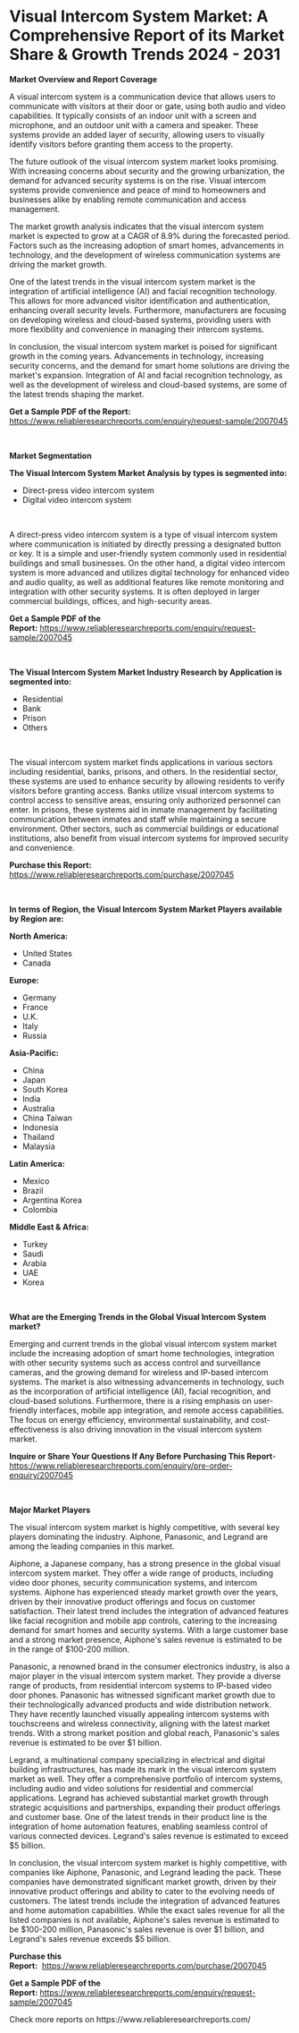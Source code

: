 <p><h1>Visual Intercom System Market: A Comprehensive Report of its Market Share & Growth Trends 2024 - 2031</h1></p><p><strong>Market Overview and Report Coverage</strong></p>
<p><p>A visual intercom system is a communication device that allows users to communicate with visitors at their door or gate, using both audio and video capabilities. It typically consists of an indoor unit with a screen and microphone, and an outdoor unit with a camera and speaker. These systems provide an added layer of security, allowing users to visually identify visitors before granting them access to the property.</p><p>The future outlook of the visual intercom system market looks promising. With increasing concerns about security and the growing urbanization, the demand for advanced security systems is on the rise. Visual intercom systems provide convenience and peace of mind to homeowners and businesses alike by enabling remote communication and access management.</p><p>The market growth analysis indicates that the visual intercom system market is expected to grow at a CAGR of 8.9% during the forecasted period. Factors such as the increasing adoption of smart homes, advancements in technology, and the development of wireless communication systems are driving the market growth.</p><p>One of the latest trends in the visual intercom system market is the integration of artificial intelligence (AI) and facial recognition technology. This allows for more advanced visitor identification and authentication, enhancing overall security levels. Furthermore, manufacturers are focusing on developing wireless and cloud-based systems, providing users with more flexibility and convenience in managing their intercom systems.</p><p>In conclusion, the visual intercom system market is poised for significant growth in the coming years. Advancements in technology, increasing security concerns, and the demand for smart home solutions are driving the market's expansion. Integration of AI and facial recognition technology, as well as the development of wireless and cloud-based systems, are some of the latest trends shaping the market.</p></p>
<p><strong>Get a Sample PDF of the Report:</strong> <a href="https://www.reliableresearchreports.com/enquiry/request-sample/2007045">https://www.reliableresearchreports.com/enquiry/request-sample/2007045</a></p>
<p>&nbsp;</p>
<p><strong>Market Segmentation</strong></p>
<p><strong>The Visual Intercom System Market Analysis by types is segmented into:</strong></p>
<p><ul><li>Direct-press video intercom system</li><li>Digital video intercom system</li></ul></p>
<p>&nbsp;</p>
<p><p>A direct-press video intercom system is a type of visual intercom system where communication is initiated by directly pressing a designated button or key. It is a simple and user-friendly system commonly used in residential buildings and small businesses. On the other hand, a digital video intercom system is more advanced and utilizes digital technology for enhanced video and audio quality, as well as additional features like remote monitoring and integration with other security systems. It is often deployed in larger commercial buildings, offices, and high-security areas.</p></p>
<p><strong>Get a Sample PDF of the Report:</strong>&nbsp;<a href="https://www.reliableresearchreports.com/enquiry/request-sample/2007045">https://www.reliableresearchreports.com/enquiry/request-sample/2007045</a></p>
<p>&nbsp;</p>
<p><strong>The Visual Intercom System Market Industry Research by Application is segmented into:</strong></p>
<p><ul><li>Residential</li><li>Bank</li><li>Prison</li><li>Others</li></ul></p>
<p>&nbsp;</p>
<p><p>The visual intercom system market finds applications in various sectors including residential, banks, prisons, and others. In the residential sector, these systems are used to enhance security by allowing residents to verify visitors before granting access. Banks utilize visual intercom systems to control access to sensitive areas, ensuring only authorized personnel can enter. In prisons, these systems aid in inmate management by facilitating communication between inmates and staff while maintaining a secure environment. Other sectors, such as commercial buildings or educational institutions, also benefit from visual intercom systems for improved security and convenience.</p></p>
<p><strong>Purchase this Report:</strong>&nbsp; <a href="https://www.reliableresearchreports.com/purchase/2007045">https://www.reliableresearchreports.com/purchase/2007045</a></p>
<p>&nbsp;</p>
<p><strong>In terms of Region, the Visual Intercom System Market Players available by Region are:</strong></p>
<p>
    <p> <strong> North America: </strong>
        <ul>
            <li>United States</li>
            <li>Canada</li>
        </ul>
        </p> 
    <p> <strong> Europe: </strong>
        <ul>
            <li>Germany</li>
            <li>France</li>
            <li>U.K.</li>
            <li>Italy</li>
            <li>Russia</li>
        </ul>
        </p> 
    <p> <strong> Asia-Pacific: </strong>
        <ul>
            <li>China</li>
            <li>Japan</li>
            <li>South Korea</li>
            <li>India</li>
            <li>Australia</li>
            <li>China Taiwan</li>
            <li>Indonesia</li>
            <li>Thailand</li>
            <li>Malaysia</li>
        </ul>
        </p> 
    <p> <strong> Latin America: </strong>
        <ul>
            <li>Mexico</li>
            <li>Brazil</li>
            <li>Argentina Korea</li>
            <li>Colombia</li>
        </ul>
        </p> 
    <p> <strong> Middle East & Africa: </strong>
        <ul>
            <li>Turkey</li>
            <li>Saudi</li>
            <li>Arabia</li>
            <li>UAE</li>
            <li>Korea</li>
        </ul>
    </p>
    </p>
<p>&nbsp;</p>
<p><strong>What are the Emerging Trends in the Global Visual Intercom System market?</strong></p>
<p><p>Emerging and current trends in the global visual intercom system market include the increasing adoption of smart home technologies, integration with other security systems such as access control and surveillance cameras, and the growing demand for wireless and IP-based intercom systems. The market is also witnessing advancements in technology, such as the incorporation of artificial intelligence (AI), facial recognition, and cloud-based solutions. Furthermore, there is a rising emphasis on user-friendly interfaces, mobile app integration, and remote access capabilities. The focus on energy efficiency, environmental sustainability, and cost-effectiveness is also driving innovation in the visual intercom system market.</p></p>
<p><strong>Inquire or Share Your Questions If Any Before Purchasing This Report</strong>- <a href="https://www.reliableresearchreports.com/enquiry/pre-order-enquiry/2007045">https://www.reliableresearchreports.com/enquiry/pre-order-enquiry/2007045</a></p>
<p>&nbsp;</p>
<p><strong>Major Market Players</strong></p>
<p><p>The visual intercom system market is highly competitive, with several key players dominating the industry. Aiphone, Panasonic, and Legrand are among the leading companies in this market.</p><p>Aiphone, a Japanese company, has a strong presence in the global visual intercom system market. They offer a wide range of products, including video door phones, security communication systems, and intercom systems. Aiphone has experienced steady market growth over the years, driven by their innovative product offerings and focus on customer satisfaction. Their latest trend includes the integration of advanced features like facial recognition and mobile app controls, catering to the increasing demand for smart homes and security systems. With a large customer base and a strong market presence, Aiphone's sales revenue is estimated to be in the range of $100-200 million.</p><p>Panasonic, a renowned brand in the consumer electronics industry, is also a major player in the visual intercom system market. They provide a diverse range of products, from residential intercom systems to IP-based video door phones. Panasonic has witnessed significant market growth due to their technologically advanced products and wide distribution network. They have recently launched visually appealing intercom systems with touchscreens and wireless connectivity, aligning with the latest market trends. With a strong market position and global reach, Panasonic's sales revenue is estimated to be over $1 billion.</p><p>Legrand, a multinational company specializing in electrical and digital building infrastructures, has made its mark in the visual intercom system market as well. They offer a comprehensive portfolio of intercom systems, including audio and video solutions for residential and commercial applications. Legrand has achieved substantial market growth through strategic acquisitions and partnerships, expanding their product offerings and customer base. One of the latest trends in their product line is the integration of home automation features, enabling seamless control of various connected devices. Legrand's sales revenue is estimated to exceed $5 billion.</p><p>In conclusion, the visual intercom system market is highly competitive, with companies like Aiphone, Panasonic, and Legrand leading the pack. These companies have demonstrated significant market growth, driven by their innovative product offerings and ability to cater to the evolving needs of customers. The latest trends include the integration of advanced features and home automation capabilities. While the exact sales revenue for all the listed companies is not available, Aiphone's sales revenue is estimated to be $100-200 million, Panasonic's sales revenue is over $1 billion, and Legrand's sales revenue exceeds $5 billion.</p></p>
<p><strong>Purchase this Report:</strong>&nbsp;&nbsp;<a href="https://www.reliableresearchreports.com/purchase/2007045">https://www.reliableresearchreports.com/purchase/2007045</a></p>
<p></p>
<p><strong>Get a Sample PDF of the Report:</strong>&nbsp;<a href="https://www.reliableresearchreports.com/enquiry/request-sample/2007045">https://www.reliableresearchreports.com/enquiry/request-sample/2007045</a></p>
<p>Check more reports on https://www.reliableresearchreports.com/</p>
